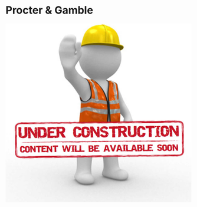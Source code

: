 # Procter & Gamble

[![Under Construction](https://github.com/gabriel-bariani/gabriel-bariani.github.io/blob/main/Page_Under_Construction.jpg?raw=true)](https://gabriel-bariani.github.io/)
